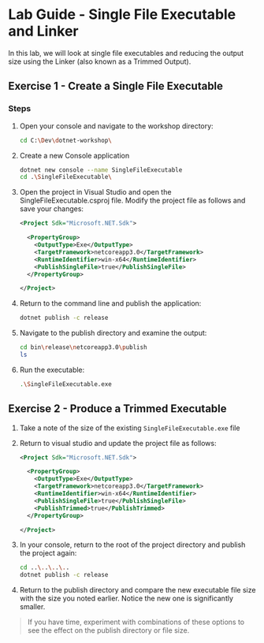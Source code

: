 # Lab Guide - Single File Executable and Linker

In this lab, we will look at single file executables and reducing the output size using the Linker (also known as a Trimmed Output).

## Exercise 1 - Create a Single File Executable

### Steps

1. Open your console and navigate to the workshop directory:

    ```bash
    cd C:\Dev\dotnet-workshop\
    ```
1. Create a new Console application

    ```bash
    dotnet new console --name SingleFileExecutable
    cd .\SingleFileExecutable\
    ```

1. Open the project in Visual Studio and open the SingleFileExecutable.csproj file. Modify the project file as follows and save your changes:

    ```xml
    <Project Sdk="Microsoft.NET.Sdk">

      <PropertyGroup>
        <OutputType>Exe</OutputType>
        <TargetFramework>netcoreapp3.0</TargetFramework>
        <RuntimeIdentifier>win-x64</RuntimeIdentifier>
        <PublishSingleFile>true</PublishSingleFile>
      </PropertyGroup>

    </Project>
    ```
 
1. Return to the command line and publish the application:

    ```bash
    dotnet publish -c release
    ```

1. Navigate to the publish directory and examine the output:
  
    ```bash
    cd bin\release\netcoreapp3.0\publish
    ls
    ```
1. Run the executable:
    
    ```bash
    .\SingleFileExecutable.exe
    ```

## Exercise 2 - Produce a Trimmed Executable

1. Take a note of the size of the existing `SingleFileExecutable.exe` file

1. Return to visual studio and update the project file as follows:

    ```xml
    <Project Sdk="Microsoft.NET.Sdk">

      <PropertyGroup>
        <OutputType>Exe</OutputType>
        <TargetFramework>netcoreapp3.0</TargetFramework>
        <RuntimeIdentifier>win-x64</RuntimeIdentifier>
        <PublishSingleFile>true</PublishSingleFile>
        <PublishTrimmed>true</PublishTrimmed>
      </PropertyGroup>

    </Project>

    ```
    
1. In your console, return to the root of the project directory and publish the project again:

    ```bash
    cd ..\..\..\..
    dotnet publish -c release
    ```

1. Return to the publish directory and compare the new executable file size with the size you noted earlier. Notice the new one is significantly smaller.

>If you have time, experiment with combinations of these options to see the effect on the publish directory or file size.
